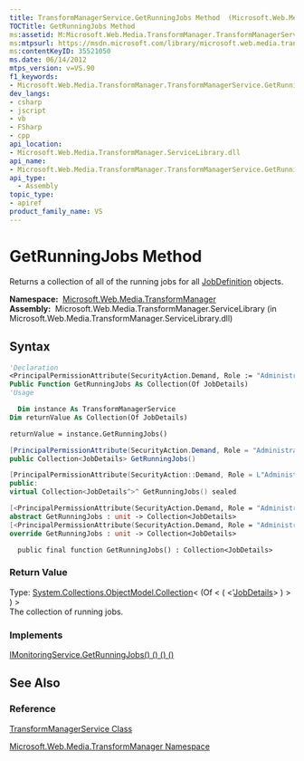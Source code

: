 ```yaml
---
title: TransformManagerService.GetRunningJobs Method  (Microsoft.Web.Media.TransformManager)
TOCTitle: GetRunningJobs Method
ms:assetid: M:Microsoft.Web.Media.TransformManager.TransformManagerService.GetRunningJobs
ms:mtpsurl: https://msdn.microsoft.com/library/microsoft.web.media.transformmanager.transformmanagerservice.getrunningjobs(v=VS.90)
ms:contentKeyID: 35521050
ms.date: 06/14/2012
mtps_version: v=VS.90
f1_keywords:
- Microsoft.Web.Media.TransformManager.TransformManagerService.GetRunningJobs
dev_langs:
- csharp
- jscript
- vb
- FSharp
- cpp
api_location:
- Microsoft.Web.Media.TransformManager.ServiceLibrary.dll
api_name:
- Microsoft.Web.Media.TransformManager.TransformManagerService.GetRunningJobs
api_type:
  - Assembly
topic_type:
- apiref
product_family_name: VS
---
```


# GetRunningJobs Method

Returns a collection of all of the running jobs for all [JobDefinition](jobdefinition-class-microsoft-web-media-transformmanager.md) objects.

**Namespace:**  [Microsoft.Web.Media.TransformManager](microsoft-web-media-transformmanager-namespace.md)  
**Assembly:**  Microsoft.Web.Media.TransformManager.ServiceLibrary (in Microsoft.Web.Media.TransformManager.ServiceLibrary.dll)

## Syntax

```vb
'Declaration
<PrincipalPermissionAttribute(SecurityAction.Demand, Role := "Administrators")> _
Public Function GetRunningJobs As Collection(Of JobDetails)
'Usage

  Dim instance As TransformManagerService
Dim returnValue As Collection(Of JobDetails)

returnValue = instance.GetRunningJobs()
```

```csharp
[PrincipalPermissionAttribute(SecurityAction.Demand, Role = "Administrators")]
public Collection<JobDetails> GetRunningJobs()
```

```cpp
[PrincipalPermissionAttribute(SecurityAction::Demand, Role = L"Administrators")]
public:
virtual Collection<JobDetails^>^ GetRunningJobs() sealed
```

``` fsharp
[<PrincipalPermissionAttribute(SecurityAction.Demand, Role = "Administrators")>]
abstract GetRunningJobs : unit -> Collection<JobDetails> 
[<PrincipalPermissionAttribute(SecurityAction.Demand, Role = "Administrators")>]
override GetRunningJobs : unit -> Collection<JobDetails> 
```

```jscript
  public final function GetRunningJobs() : Collection<JobDetails>
```

### Return Value

Type: [System.Collections.ObjectModel.Collection](https://msdn.microsoft.com/library/ms132397)\< (Of \< ( \<'[JobDetails](jobdetails-class-microsoft-web-media-transformmanager.md)\> ) \> ) \>  
The collection of running jobs.  

### Implements

[IMonitoringService.GetRunningJobs() () () ()](imonitoringservice-getrunningjobs-method-microsoft-web-media-transformmanager.md)  

## See Also

### Reference

[TransformManagerService Class](transformmanagerservice-class-microsoft-web-media-transformmanager.md)

[Microsoft.Web.Media.TransformManager Namespace](microsoft-web-media-transformmanager-namespace.md)

